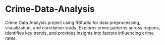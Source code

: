 # Crime-Data-Analysis
Crime Data Analysis project using RStudio for data preprocessing, visualization, and correlation study. Explores crime patterns across regions, identifies key trends, and provides insights into factors influencing crime rates.
